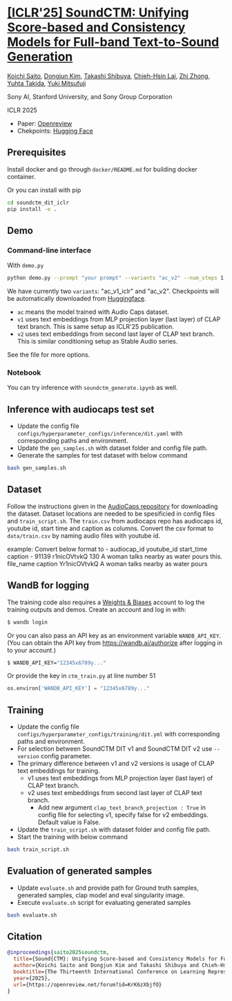# [[ICLR'25] SoundCTM: Unifying Score-based and Consistency Models for Full-band Text-to-Sound Generation](https://openreview.net/forum?id=KrK6zXbjfO)

[Koichi Saito](https://scholar.google.com/citations?user=UT-g5BAAAAAJ), [Dongjun Kim](https://sites.google.com/view/dongjun-kim), [Takashi Shibuya](https://scholar.google.com/citations?user=XCRO260AAAAJ), [Chieh-Hsin Lai](https://chiehhsinjesselai.github.io/), [Zhi Zhong](https://scholar.google.com/citations?user=iRVT3A8AAAAJ), [Yuhta Takida](https://scholar.google.co.jp/citations?user=ahqdEYUAAAAJ), [Yuki Mitsufuji](https://www.yukimitsufuji.com/)

Sony AI, Stanford University, and Sony Group Corporation

ICLR 2025

- Paper: [Openreview](https://openreview.net/forum?id=KrK6zXbjfO)
- Chekpoints: [Hugging Face](https://huggingface.co/koichisaito/soundctm_dit/tree/main)

## Prerequisites

Install docker and go through `docker/README.md` for building docker container.

Or you can install with pip

```bash
cd soundctm_dit_iclr
pip install -e .
```

## Demo

### Command-line interface
With `demo.py`

```bash
python demo.py --prompt "your prompt" --variants "ac_v2" --num_steps 1 --cfg 5.0 --nu 1.0 --output_dir "your output directory"
```

We have currently two `variants`: "ac_v1_iclr" and "ac_v2". Checkpoints will be automatically downloaded from [Huggingface](https://huggingface.co/koichisaito/soundctm_dit/tree/main).
- `ac` means the model trained with Audio Caps dataset. 
- `v1` uses text embeddings from MLP projection layer (last layer) of CLAP text branch. This is same setup as ICLR'25 publication.
- `v2` uses text embeddings from second last layer of CLAP text branch. This is similar conditioning setup as Stable Audio series.

See the file for more options.

### Notebook

You can try inference with `soundctm_generate.ipynb` as well.

## Inference with audiocaps test set
- Update the config file `configs/hyperparameter_configs/inference/dit.yaml` with corresponding paths and environment.
- Update the `gen_samples.sh` with dataset folder and config file path.
- Generate the samples for test dataset with below command
```sh
bash gen_samples.sh
``` 

## Dataset
Follow the instructions given in the [AudioCaps repository](https://github.com/cdjkim/audiocaps) for downloading the dataset. 
Dataset locations are needed to be spesificied in config files and `train_script.sh`.
The `train.csv` from audiocaps repo has audiocaps id, youtube id, start time and caption as columns. Convert the csv format to `data/train.csv` by naming audio files with youtube id. 

example: 
    Convert below format to 
    - audiocap_id  youtube_id      start_time      caption
    - 91139        r1nicOVtvkQ       130          A woman talks nearby as water pours
    this.
    file_name     caption
    Yr1nicOVtvkQ  A woman talks nearby as water pours

## WandB for logging
The training code also requires a [Weights & Biases](https://wandb.ai/site) account to log the training outputs and demos. Create an account and log in with:
```bash
$ wandb login
```
Or you can also pass an API key as an environment variable `WANDB_API_KEY`.
(You can obtain the API key from https://wandb.ai/authorize after logging in to your account.)
```bash
$ WANDB_API_KEY="12345x6789y..."
```
Or provide the key in `ctm_train.py` at line number 51
```py
os.environ['WANDB_API_KEY'] = "12345x6789y..."
```

## Training
- Update the config file `configs/hyperparameter_configs/training/dit.yml` with corresponding paths and environment.
- For selection between SoundCTM DIT v1 and SoundCTM DIT v2 use `--version` config parameter.
- The primary difference between v1 and v2 versions is usage of CLAP text embeddings for training.
  - v1 uses text embeddings from MLP projection layer (last layer) of CLAP text branch. 
  - v2 uses text embeddings from second last layer of CLAP text branch.
    - Add new argument `clap_text_branch_projection : True` in config file for selecting v1, specify false for v2 embeddings. Default value is False.
- Update the `train_script.sh` with dataset folder and config file path.
- Start the training with below command
```sh
bash train_script.sh
``` 

## Evaluation of generated samples
- Update `evaluate.sh` and provide path for Ground truth samples, generated samples, clap model and eval singularity image.
- Execute `evaluate.sh` script for evaluating generated samples
```sh
bash evaluate.sh
```

## Citation

```bibtex
@inproceedings{saito2025soundctm,
  title={Sound{CTM}: Unifying Score-based and Consistency Models for Full-band Text-to-Sound Generation},
  author={Koichi Saito and Dongjun Kim and Takashi Shibuya and Chieh-Hsin Lai and Zhi Zhong and Yuhta Takida and Yuki Mitsufuji},
  booktitle={The Thirteenth International Conference on Learning Representations},
  year={2025},
  url={https://openreview.net/forum?id=KrK6zXbjfO}
}
```


